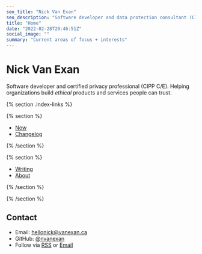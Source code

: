 ```yaml
---
seo_title: "Nick Van Exan"
seo_description: "Software developer and data protection consultant (CIPP/C, CIPP/E) from Toronto."
title: "Home"
date: "2022-02-28T20:46:51Z"
social_image: ""
summary: "Current areas of focus + interests"
---
```


# Nick Van Exan

Software developer and certified privacy professional (CIPP C/E). Helping organizations build _ethical_ products and services people can trust.

{% section .index-links %}

{% section %}

- [Now](/now)
- [Changelog](/changelog)

{% /section %}

{% section %}

- [Writing](/writing)
- [About](/about)

{% /section %}

{% /section %}

## Contact

- Email: [hellonick@vanexan.ca](mailto:hellonick@vanexan.ca)
- GitHub: [@nvanexan](https://github.com/nvanexan)
- Follow via [RSS](/feed.xml) or [Email](https://buttondown.email/nickvanexan)

